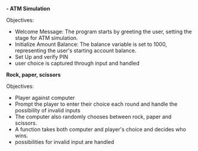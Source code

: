 **- ATM Simulation**

Objectives: 
- Welcome Message: The program starts by greeting the user, setting the stage for ATM simulation.
- Initialize Amount Balance: The balance variable is set to 1000, representing the user's starting account balance.
- Set Up and verify PIN
- user choice is captured through input and handled


**Rock, paper, scissors**

Objectives:
- Player against computer
- Prompt the player to enter their choice each round and handle the possibility of invalid inputs
- The computer also randomly chooses between rock, paper and scissors.
- A function takes both computer and player's choice and decides who wins.
- possibilities for invalid input are handled
